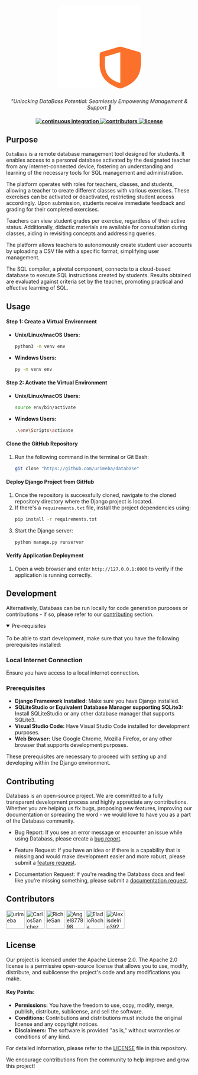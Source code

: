 <h1 align="center">
    <a href="https://github.com/urimeba/database/">
    <img src="./Static/img/bd.png">
    </a>
</h1>

<p align="center">
  <i align="center">"Unlocking DataBass Potential: Seamlessly Empowering Management & Support 🚀</i>
</p>

<h4 align="center">
  <a href="https://github.com/urimeba/database/deployments/uaqdatabass">
    <img src="https://img.shields.io/github/actions/workflow/status/amplication/amplication/ci.yml?branch=master&label=pipeline&style=flat-square" alt="continuous integration" style="height: 20px;">
  </a>
  <a href="https://github.com/urimeba/database/graphs/contributors">
    <img src="https://img.shields.io/github/contributors/urimeba/database
" alt="contributors" style="height: 20px;">
  </a>
  <a href="https://opensource.org/licenses/Apache-2.0">
    <img src="https://img.shields.io/github/license/urimeba/database
" alt="license" style="height: 20px;">
  </a>
</h4>

## Purpose

`DataBass` is a remote database management tool designed for students. It enables access to a personal database activated by the designated teacher from any internet-connected device, fostering an understanding and learning of the necessary tools for SQL management and administration.

The platform operates with roles for teachers, classes, and students, allowing a teacher to create different classes with various exercises. These exercises can be activated or deactivated, restricting student access accordingly. Upon submission, students receive immediate feedback and grading for their completed exercises.

Teachers can view student grades per exercise, regardless of their active status. Additionally, didactic materials are available for consultation during classes, aiding in revisiting concepts and addressing queries.

The platform allows teachers to autonomously create student user accounts by uploading a CSV file with a specific format, simplifying user management.

The SQL compiler, a pivotal component, connects to a cloud-based database to execute SQL instructions created by students. Results obtained are evaluated against criteria set by the teacher, promoting practical and effective learning of SQL.

## Usage 
#### Step 1: Create a Virtual Environment
- **Unix/Linux/macOS Users:**
  ```bash
  python3 -m venv env
  ```
- **Windows Users:**
  ```bash
  py -m venv env
  ```

#### Step 2: Activate the Virtual Environment
- **Unix/Linux/macOS Users:**
  ```bash
  source env/bin/activate
  ```
- **Windows Users:**
  ```bash
  .\env\Scripts\activate
  ```

#### Clone the GitHub Repository
1. Run the following command in the terminal or Git Bash:
   ```bash
   git clone "https://github.com/urimeba/database"
   ```

#### Deploy Django Project from GitHub
1. Once the repository is successfully cloned, navigate to the cloned repository directory where the Django project is located.
2. If there's a `requirements.txt` file, install the project dependencies using:
   ```bash
   pip install -r requirements.txt
   ```
3. Start the Django server:
   ```bash
   python manage.py runserver
   ```
   
#### Verify Application Deployment
1. Open a web browser and enter `http://127.0.0.1:8000` to verify if the application is running correctly.

## Development

Alternatively, Databass can be run locally for code generation purposes or contributions - if so, please refer to our [contributing](#contributing_anchor) section.


<details open>
<summary>
Pre-requisites
</summary> <br />
To be able to start development, make sure that you have the following prerequisites installed:

### Local Internet Connection
Ensure you have access to a local internet connection.

### Prerequisites
- **Django Framework Installed:** Make sure you have Django installed.
- **SQLiteStudio or Equivalent Database Manager supporting SQLite3:** Install SQLiteStudio or any other database manager that supports SQLite3.
- **Visual Studio Code:** Have Visual Studio Code installed for development purposes.
- **Web Browser:** Use Google Chrome, Mozilla Firefox, or any other browser that supports development purposes.

These prerequisites are necessary to proceed with setting up and developing within the Django environment.

</details>

<a name="contributing_anchor"></a>
## Contributing

Databass is an open-source project. We are committed to a fully transparent development process and highly appreciate any contributions. Whether you are helping us fix bugs, proposing new features, improving our documentation or spreading the word - we would love to have you as a part of the Databass community.

- Bug Report: If you see an error message or encounter an issue while using Databass, please create a [bug report](https://github.com/urimeba/database/issues/new?assignees=&labels=type%3A+bug&template=bug.yaml&title=%F0%9F%90%9B+Bug+Report%3A+).

- Feature Request: If you have an idea or if there is a capability that is missing and would make development easier and more robust, please submit a [feature request](https://github.com/urimeba/database/issues/new?assignees=&labels=type%3A+feature+request&template=feature.yml).

- Documentation Request: If you're reading the Databass docs and feel like you're missing something, please submit a [documentation request](https://github.com/urimeba/database/issues/new?assignees=&labels=type%3A+docs&template=documentation-request.yaml&title=%F0%9F%93%96+Documentation%3A+).

## Contributors

<!---
npx contributor-faces --exclude "*bot*" --limit 70 --repo "https://github.com/amplication/amplication"

change the height and width for each of the contributors from 80 to 50.
--->

[//]: contributor-faces

<a href="https://github.com/urimeba"><img src="https://avatars.githubusercontent.com/u/48847517?v=4" title="urimeba" width="50" height="50"></a>
<a href="https://github.com/Carlos5anchez"><img src="https://avatars.githubusercontent.com/u/43074684?v=4" title="Carlos5anchez" width="50" height="50"></a>
<a href="https://github.com/RichieSan"><img src="https://avatars.githubusercontent.com/u/43075160?v=4" title="RichieSan" width="50" height="50"></a>
<a href="https://github.com/Angel877898"><img src="https://avatars.githubusercontent.com/u/50708206?v=4" title="Angel877898" width="50" height="50"></a>
<a href="https://github.com/EladioRocha"><img src="https://avatars.githubusercontent.com/u/39393035?v=4" title="EladioRocha" width="50" height="50"></a>
<a href="https://github.com/Alexisdelrio392"><img src="https://avatars.githubusercontent.com/u/63680138?v=4" title="Alexisdelrio392" width="50" height="50"></a>

[//]: contributor-faces

## License
Our project is licensed under the Apache License 2.0. The Apache 2.0 license is a permissive open-source license that allows you to use, modify, distribute, and sublicense the project's code and any modifications you make. 

#### Key Points:
- **Permissions:** You have the freedom to use, copy, modify, merge, publish, distribute, sublicense, and sell the software.
- **Conditions:** Contributions and distributions must include the original license and any copyright notices.
- **Disclaimers:** The software is provided "as is," without warranties or conditions of any kind.

For detailed information, please refer to the [LICENSE](./LICENSE) file in this repository.

We encourage contributions from the community to help improve and grow this project!